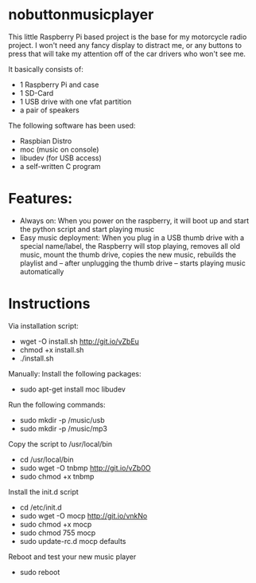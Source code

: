 nobuttonmusicplayer
=======

This little Raspberry Pi based project is the base for my motorcycle radio project. I won't need any fancy display to distract me, or any buttons to press that will take my attention off of the car drivers who won't see me.

It basically consists of:  
  
* 1 Raspberry Pi and case
* 1 SD-Card
* 1 USB drive with one vfat partition
* a pair of speakers
  
The following software has been used:  
  
* Raspbian Distro
* moc (music on console)
* libudev (for USB access)
* a self-written C program
  

Features:
====== 
* Always on: When you power on the raspberry, it will boot up and start the python script and start playing music
* Easy music deployment: When you plug in a USB thumb drive with a special name/label, the Raspberry will stop playing, removes all old music, mount the thumb drive, copies the new music, rebuilds the playlist and – after unplugging the thumb drive – starts playing music automatically


Instructions
=======

Via installation script:
* wget -O install.sh http://git.io/vZbEu
* chmod +x install.sh
* ./install.sh


Manually:
Install the following packages:
* sudo apt-get install moc libudev

Run the following commands:
* sudo mkdir -p /music/usb
* sudo mkdir -p /music/mp3

Copy the script to /usr/local/bin
* cd /usr/local/bin
* sudo wget -O tnbmp http://git.io/vZb0O
* sudo chmod +x tnbmp

Install the init.d script
* cd /etc/init.d
* sudo wget -O mocp http://git.io/vnkNo
* sudo chmod +x mocp
* sudo chmod 755 mocp
* sudo update-rc.d mocp defaults

Reboot and test your new music player
* sudo reboot
